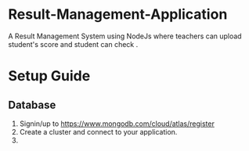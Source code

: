# Result-Management-Application
A Result Management System using NodeJs where teachers can upload student's score and student can check .

# Setup Guide 

## Database 
1. Signin/up to https://www.mongodb.com/cloud/atlas/register <br />
2. Create a cluster and connect to your application.
3. 
